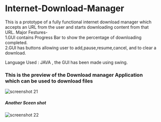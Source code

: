 # Internet-Download-Manager
This is a prototype of a fully functional internet download manager which accepts an URL from the user and starts downloading content from that URL.
Major Festures-<br>
1.GUI contains Progress Bar to show the percentage of downloading completed.<br>
2.GUI has buttons allowing user to add,pause,resume,cancel, and to clear a download.

Language Used : JAVA , the GUI has been made using swing.

### This is the preview of the Download manager Application which can be used to download files

![screenshot 21](https://cloud.githubusercontent.com/assets/24290847/22510683/da58e3e6-e8b8-11e6-9315-6a0134d73423.png)


##### Another Sceen shot
![screenshot 22](https://cloud.githubusercontent.com/assets/24290847/22510686/dc9405c8-e8b8-11e6-8d27-152c3e79fc40.png)

